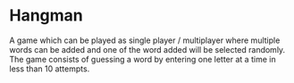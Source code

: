 # Hangman
A game which can be played as single player / multiplayer where multiple words can be added and one of the word added will be selected randomly.  The game consists of guessing a word by entering one letter at a time in less than 10 attempts.
